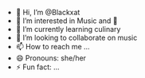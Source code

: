- 👋 Hi, I’m @Blackxat
- 👀 I’m interested in Music and 🙈 
- 🌱 I’m currently learning culinary 
- 💞️ I’m looking to collaborate on music
- 📫 How to reach me ...
- 😄 Pronouns: she/her
- ⚡ Fun fact: ...

<!---
Blackxat/Blackxat is a ✨ special ✨ repository because its `README.md` (this file) appears on your GitHub profile.
You can click the Preview link to take a look at your changes.
--->

